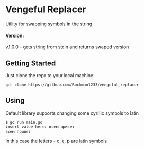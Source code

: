 # Vengeful Replacer

Utility for swapping symbols in the string

#### Version:
v.1.0.0 - gets string from stdin and returns swaped version

## Getting Started

Just clone the repo to your local machine:
```
git clone https://github.com/Rockman1233/vengeful_replacer
```

## Using
Default library supports changing some cyrillic symbols to latin

```
$ go run main.go 
insert value here: всем привет
вceм пpивeт
```

In this case the letters - c, e, p are latin symbols
